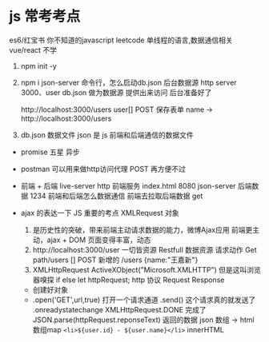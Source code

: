 # js 常考考点
es6/红宝书 你不知道的javascript leetcode
单线程的语言,数据通信相关 vue/react 不学
1. npm init -y
2. npm i json-server
    命令行，怎么启动db.json 后台数据源
    http server 3000、user db.json 做为数据源
    提供出来访问 后台准备好了

    http://localhost:3000/users user[]
    POST 保存表单 name -> http://localhost:3000/users
3. db.json 数据文件
    json 是 js 前端和后端通信的数据文件
- promise 五星  异步

- postman 可以用来做http访问代理
    POST 再方便不过

- 前端 + 后端
    live-server http 前端服务 index.html 8080
    json-server 后端数据 1234
    前端和后端怎么数据通信
    前端去拉取后端数据
    get 

- ajax 的表达一下
    JS 重要的考点 XMLRequest 对象
    1. 是历史性的突破，带来前端主动请求数据的能力，微博Ajax应用
    前端更主动，ajax + DOM 页面变得丰富，动态
    2. http://localhost:3000/user 一切皆资源 Restfull
    数据资源 请求动作 Get path/users []
    POST 新增的 /users {name:"王嘉新"}
    3. XMLHttpRequest   ActiveXObject("Microsoft.XMLHTTP")
    但是这叫浏览器嗅探 if else
    let httpRequest;    http 协议 Request Response
    - 创建好对象
    - .open('GET',url,true) 打开一个请求通道
        .send() 这个请求真的就发送了
        .onreadystatechange
        XMLHttpRequest.DONE 完成了
        JSON.parse(httpRequest.reponseText) 返回的数据
        json 数组 -> html 数组map `<li>${user.id} - ${user.name}</li>` innerHTML
